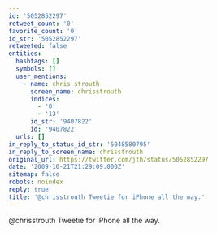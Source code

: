```yaml
---
id: '5052852297'
retweet_count: '0'
favorite_count: '0'
id_str: '5052852297'
retweeted: false
entities:
  hashtags: []
  symbols: []
  user_mentions:
    - name: chris strouth
      screen_name: chrisstrouth
      indices:
        - '0'
        - '13'
      id_str: '9407822'
      id: '9407822'
  urls: []
in_reply_to_status_id_str: '5048580795'
in_reply_to_screen_name: chrisstrouth
original_url: https://twitter.com/jth/status/5052852297
date: '2009-10-21T21:29:09.000Z'
sitemap: false
robots: noindex
reply: true
title: '@chrisstrouth Tweetie for iPhone all the way.'
---
```


@chrisstrouth Tweetie for iPhone all the way.